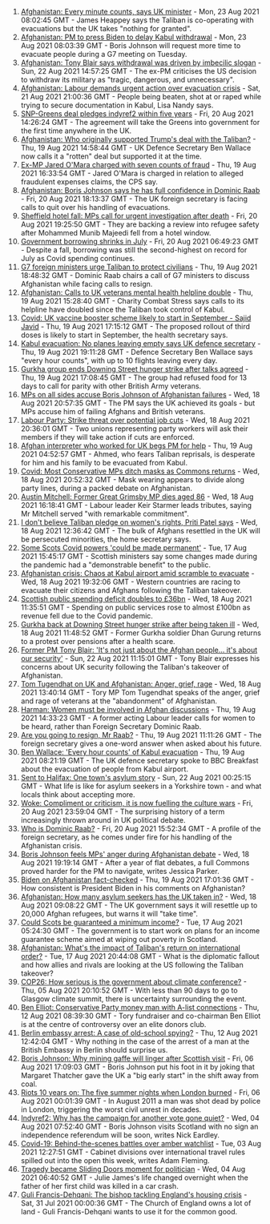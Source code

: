 1. [Afghanistan: Every minute counts, says UK minister](https://www.bbc.co.uk/news/uk-58302734) - Mon, 23 Aug 2021 08:02:45 GMT - James Heappey says the Taliban is co-operating with evacuations but the UK takes "nothing for granted".
2. [Afghanistan: PM to press Biden to delay Kabul withdrawal](https://www.bbc.co.uk/news/uk-58301269) - Mon, 23 Aug 2021 08:03:39 GMT - Boris Johnson will request more time to evacuate people during a G7 meeting on Tuesday.
3. [Afghanistan: Tony Blair says withdrawal was driven by imbecilic slogan](https://www.bbc.co.uk/news/uk-58295384) - Sun, 22 Aug 2021 14:57:25 GMT - The ex-PM criticises the US decision to withdraw its military as "tragic, dangerous, and unnecessary".
4. [Afghanistan: Labour demands urgent action over evacuation crisis](https://www.bbc.co.uk/news/uk-58290593) - Sat, 21 Aug 2021 21:00:36 GMT - People being beaten, shot at or raped while trying to secure documentation in Kabul, Lisa Nandy says.
5. [SNP-Greens deal pledges indyref2 within five years](https://www.bbc.co.uk/news/uk-scotland-scotland-politics-58272209) - Fri, 20 Aug 2021 14:26:24 GMT - The agreement will take the Greens into government for the first time anywhere in the UK.
6. [Afghanistan: Who originally supported Trump's deal with the Taliban?](https://www.bbc.co.uk/news/58271943) - Thu, 19 Aug 2021 14:58:44 GMT - UK Defence Secretary Ben Wallace now calls it a "rotten" deal but supported it at the time.
7. [Ex-MP Jared O'Mara charged with seven counts of fraud](https://www.bbc.co.uk/news/uk-england-south-yorkshire-58272878) - Thu, 19 Aug 2021 16:33:54 GMT - Jared O'Mara is charged in relation to alleged fraudulent expenses claims, the CPS say.
8. [Afghanistan: Boris Johnson says he has full confidence in Dominic Raab](https://www.bbc.co.uk/news/uk-politics-58283588) - Fri, 20 Aug 2021 18:13:37 GMT - The UK foreign secretary is facing calls to quit over his handling of evacuations.
9. [Sheffield hotel fall: MPs call for urgent investigation after death](https://www.bbc.co.uk/news/uk-england-south-yorkshire-58280360) - Fri, 20 Aug 2021 19:25:50 GMT - They are backing a review into refugee safety after Mohammed Munib Majeedi fell from a hotel window.
10. [Government borrowing shrinks in July](https://www.bbc.co.uk/news/business-58266821) - Fri, 20 Aug 2021 06:49:23 GMT - Despite a fall, borrowing was still the second-highest on record for July as Covid spending continues.
11. [G7 foreign ministers urge Taliban to protect civilians](https://www.bbc.co.uk/news/uk-politics-58275064) - Thu, 19 Aug 2021 18:48:32 GMT - Dominic Raab chairs a call of G7 ministers to discuss Afghanistan while facing calls to resign.
12. [Afghanistan: Calls to UK veterans mental health helpline double](https://www.bbc.co.uk/news/uk-politics-58271247) - Thu, 19 Aug 2021 15:28:40 GMT - Charity Combat Stress says calls to its helpline have doubled since the Taliban took control of Kabul.
13. [Covid: UK vaccine booster scheme likely to start in September - Sajid Javid](https://www.bbc.co.uk/news/uk-58271911) - Thu, 19 Aug 2021 17:15:12 GMT - The proposed rollout of third doses is likely to start in September, the health secretary says.
14. [Kabul evacuation: No planes leaving empty says UK defence secretary](https://www.bbc.co.uk/news/uk-58266555) - Thu, 19 Aug 2021 19:11:28 GMT - Defence Secretary Ben Wallace says "every hour counts", with up to 10 flights leaving every day.
15. [Gurkha group ends Downing Street hunger strike after talks agreed](https://www.bbc.co.uk/news/uk-england-hampshire-58274264) - Thu, 19 Aug 2021 17:08:45 GMT - The group had refused food for 13 days to call for parity with other British Army veterans.
16. [MPs on all sides accuse Boris Johnson of Afghanistan failures](https://www.bbc.co.uk/news/uk-politics-58254794) - Wed, 18 Aug 2021 20:57:35 GMT - The PM says the UK achieved its goals - but MPs accuse him of failing Afghans and British veterans.
17. [Labour Party: Strike threat over potential job cuts](https://www.bbc.co.uk/news/uk-politics-58263728) - Wed, 18 Aug 2021 20:36:01 GMT - Two unions representing party workers will ask their members if they will take action if cuts are enforced.
18. [Afghan interpreter who worked for UK begs PM for help](https://www.bbc.co.uk/news/uk-58264397) - Thu, 19 Aug 2021 04:52:57 GMT - Ahmed, who fears Taliban reprisals, is desperate for him and his family to be evacuated from Kabul.
19. [Covid: Most Conservative MPs ditch masks as Commons returns](https://www.bbc.co.uk/news/uk-politics-58259604) - Wed, 18 Aug 2021 20:52:32 GMT - Mask wearing appears to divide along party lines, during a packed debate on Afghanistan.
20. [Austin Mitchell: Former Great Grimsby MP dies aged 86](https://www.bbc.co.uk/news/uk-england-humber-58257189) - Wed, 18 Aug 2021 16:18:41 GMT - Labour leader Keir Starmer leads tributes, saying Mr Mitchell served "with remarkable commitment".
21. [I don't believe Taliban pledge on women's rights, Priti Patel says](https://www.bbc.co.uk/news/uk-58250211) - Wed, 18 Aug 2021 12:36:42 GMT - The bulk of Afghans resettled in the UK will be persecuted minorities, the home secretary says.
22. [Some Scots Covid powers 'could be made permanent'](https://www.bbc.co.uk/news/uk-scotland-scotland-politics-58244323) - Tue, 17 Aug 2021 15:45:17 GMT - Scottish ministers say some changes made during the pandemic had a "demonstrable benefit" to the public.
23. [Afghanistan crisis: Chaos at Kabul airport amid scramble to evacuate](https://www.bbc.co.uk/news/world-europe-58256696) - Wed, 18 Aug 2021 19:32:06 GMT - Western countries are racing to evacuate their citizens and Afghans following the Taliban takeover.
24. [Scottish public spending deficit doubles to £36bn](https://www.bbc.co.uk/news/uk-scotland-58256028) - Wed, 18 Aug 2021 11:35:51 GMT - Spending on public services rose to almost £100bn as revenue fell due to the Covid pandemic.
25. [Gurkha back at Downing Street hunger strike after being taken ill](https://www.bbc.co.uk/news/uk-england-hampshire-58254634) - Wed, 18 Aug 2021 11:48:52 GMT - Former Gurkha soldier Dhan Gurung returns to a protest over pensions after a health scare.
26. [Former PM Tony Blair: 'It's not just about the Afghan people... it's about our security'](https://www.bbc.co.uk/news/uk-58296950) - Sun, 22 Aug 2021 11:15:01 GMT - Tony Blair expresses his concerns about UK security following the Taliban's takeover of Afghanistan.
27. [Tom Tugendhat on UK and Afghanistan: Anger, grief, rage](https://www.bbc.co.uk/news/uk-politics-58259509) - Wed, 18 Aug 2021 13:40:14 GMT - Tory MP Tom Tugendhat speaks of the anger, grief and rage of veterans at the "abandonment" of Afghanistan.
28. [Harman: Women must be involved in Afghan discussions](https://www.bbc.co.uk/news/uk-politics-58272971) - Thu, 19 Aug 2021 14:33:23 GMT - A former acting Labour leader calls for women to be heard, rather than Foreign Secretary Dominic Raab.
29. [Are you going to resign, Mr Raab?](https://www.bbc.co.uk/news/uk-politics-58270377) - Thu, 19 Aug 2021 11:11:26 GMT - The foreign secretary gives a one-word answer when asked about his future.
30. [Ben Wallace: 'Every hour counts' of Kabul evacuation](https://www.bbc.co.uk/news/uk-politics-58267754) - Thu, 19 Aug 2021 08:21:19 GMT - The UK defence secretary spoke to BBC Breakfast about the evacuation of people from Kabul airport.
31. [Sent to Halifax: One town's asylum story](https://www.bbc.co.uk/news/uk-politics-58270841) - Sun, 22 Aug 2021 00:25:15 GMT - What life is like for asylum seekers in a Yorkshire town - and what locals think about accepting more.
32. [Woke: Compliment or criticism, it is now fuelling the culture wars](https://www.bbc.co.uk/news/uk-politics-58281576) - Fri, 20 Aug 2021 23:59:04 GMT - The surprising history of a term increasingly thrown around in UK political debate.
33. [Who is Dominic Raab?](https://www.bbc.co.uk/news/uk-politics-52064637) - Fri, 20 Aug 2021 15:52:34 GMT - A profile of the foreign secretary, as he comes under fire for his handling of the Afghanistan crisis.
34. [Boris Johnson feels MPs' anger during Afghanistan debate](https://www.bbc.co.uk/news/uk-politics-58256616) - Wed, 18 Aug 2021 19:19:14 GMT - After a year of flat debates, a full Commons proved harder for the PM to navigate, writes Jessica Parker.
35. [Biden on Afghanistan fact-checked](https://www.bbc.co.uk/news/58243158) - Thu, 19 Aug 2021 17:01:36 GMT - How consistent is President Biden in his comments on Afghanistan?
36. [Afghanistan: How many asylum seekers has the UK taken in?](https://www.bbc.co.uk/news/uk-58245684) - Wed, 18 Aug 2021 09:08:22 GMT - The UK government says it will resettle up to 20,000 Afghan refugees, but warns it will "take time".
37. [Could Scots be guaranteed a minimum income?](https://www.bbc.co.uk/news/uk-scotland-scotland-politics-58230375) - Tue, 17 Aug 2021 05:24:30 GMT - The government is to start work on plans for an income guarantee scheme aimed at wiping out poverty in Scotland.
38. [Afghanistan: What's the impact of Taliban's return on international order?](https://www.bbc.co.uk/news/world-us-canada-58248864) - Tue, 17 Aug 2021 20:44:08 GMT - What is the diplomatic fallout and how allies and rivals are looking at the US following the Taliban takeover?
39. [COP26: How serious is the government about climate conference?](https://www.bbc.co.uk/news/uk-politics-58107010) - Thu, 05 Aug 2021 20:10:52 GMT - With less than 90 days to go to Glasgow climate summit, there is uncertainty surrounding the event.
40. [Ben Elliot: Conservative Party money man with A-list connections](https://www.bbc.co.uk/news/uk-politics-58100884) - Thu, 12 Aug 2021 08:39:30 GMT - Tory fundraiser and co-chairman Ben Elliot is at the centre of controversy over an elite donors club.
41. [Berlin embassy arrest: A case of old-school spying?](https://www.bbc.co.uk/news/uk-58185957) - Thu, 12 Aug 2021 12:42:04 GMT - Why nothing in the case of the arrest of a man at the British Embassy in Berlin should surprise us.
42. [Boris Johnson: Why mining gaffe will linger after Scottish visit](https://www.bbc.co.uk/news/uk-scotland-58117514) - Fri, 06 Aug 2021 17:09:03 GMT - Boris Johnson put his foot in it by joking that Margaret Thatcher gave the UK a "big early start" in the shift away from coal.
43. [Riots 10 years on: The five summer nights when London burned](https://www.bbc.co.uk/news/uk-england-london-58058031) - Fri, 06 Aug 2021 00:01:39 GMT - In August 2011 a man was shot dead by police in London, triggering the worst civil unrest in decades.
44. [Indyref2: Why has the campaign for another vote gone quiet?](https://www.bbc.co.uk/news/uk-politics-58079551) - Wed, 04 Aug 2021 07:52:40 GMT - Boris Johnson visits Scotland with no sign an independence referendum will be soon, writes Nick Eardley.
45. [Covid-19: Behind-the-scenes battles over amber watchlist](https://www.bbc.co.uk/news/uk-politics-58072985) - Tue, 03 Aug 2021 12:27:51 GMT - Cabinet divisions over international travel rules spilled out into the open this week, writes Adam Fleming.
46. [Tragedy became Sliding Doors moment for politician](https://www.bbc.co.uk/news/uk-wales-politics-58058218) - Wed, 04 Aug 2021 06:40:52 GMT - Julie James's life changed overnight when the father of her first child was killed in a car crash.
47. [Guli Francis-Dehqani: The bishop tackling England's housing crisis](https://www.bbc.co.uk/news/uk-politics-57985577) - Sat, 31 Jul 2021 00:00:36 GMT - The Church of England owns a lot of land - Guli Francis-Dehqani wants to use it for the common good.
